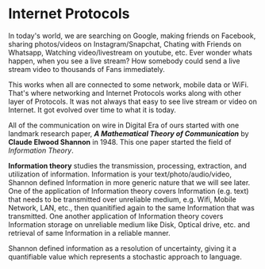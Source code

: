 # Internet Protocols

In today's world, we are searching on Google, making friends on Facebook, sharing photos/videos on Instagram/Snapchat, Chating with Friends on Whatsapp, Watching video/livestream on youtube, etc. Ever wonder whats happen, when you see a live stream? How somebody could send a live stream video to thousands of Fans immediately.

This works when all are connected to some network, mobile data or WiFi. That's where networking and Internet Protocols works along with other layer of Protocols. It was not always that easy to see live stream or video on Internet. It got evolved over time to what it is today.

All of the communication on wire in Digital Era of ours started with one landmark research paper, ***A Mathematical Theory of Communication*** by **Claude Elwood Shannon** in 1948. This one paper started the field of *Information Theory*. 

**Information theory** studies the transmission, processing, extraction, and utilization of information. Information is your text/photo/audio/video, Shannon defined Information in more generic nature that we will see later. One of the application of Information theory covers Information (e.g. text) that needs to be transmitted over unreliable medium, e.g. Wifi, Mobile Network, LAN, etc., then quanitified again to the same Information that was transmitted. One another application of Information theory covers Information storage on unreliable medium like Disk, Optical drive, etc. and retrieval of same Information in a reliable manner. 

Shannon defined information as a resolution of uncertainty, giving it a quantifiable value which represents a stochastic approach to language. 
<!--stackedit_data:
eyJwcm9wZXJ0aWVzIjoiZXh0ZW5zaW9uczpcbiAgcHJlc2V0Oi
BnZm1cbiIsImhpc3RvcnkiOls3MDg0MzY4OTcsNjM3MjM2NDY3
LC02OTg0ODQ4MzIsLTE4ODA5MDY1NDQsMTI1OTQxMzEzNywxMD
g1MjA1NTE2LC0xMjUyNjY2NjI0LDExMjc5OTEyNTMsLTc1ODE2
NTQwMCwtMTg5MTUyMzQ3MSwxNzgxNjA5MjE5LDk1NTEwNTA2MC
wxMDU4MjQ5NTYxLDE1OTExMjU2ODgsLTExMDQzMTQxMjAsLTEx
NDI5MTE4MDQsLTY2OTQxMDQ0OF19
-->
